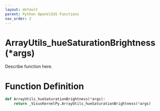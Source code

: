 ```yaml
---
layout: default
parent: Python OpenViSUS Functions
nav_order: 2
---
```


# ArrayUtils_hueSaturationBrightness(*args)

Describe function here.

# Function Definition

```python
def ArrayUtils_hueSaturationBrightness(*args):
    return _VisusKernelPy.ArrayUtils_hueSaturationBrightness(*args)

```